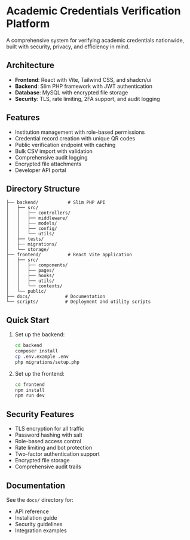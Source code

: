 # Academic Credentials Verification Platform

A comprehensive system for verifying academic credentials nationwide, built with security, privacy, and efficiency in mind.

## Architecture

- **Frontend**: React with Vite, Tailwind CSS, and shadcn/ui
- **Backend**: Slim PHP framework with JWT authentication
- **Database**: MySQL with encrypted file storage
- **Security**: TLS, rate limiting, 2FA support, and audit logging

## Features

- Institution management with role-based permissions
- Credential record creation with unique QR codes
- Public verification endpoint with caching
- Bulk CSV import with validation
- Comprehensive audit logging
- Encrypted file attachments
- Developer API portal

## Directory Structure

```
├── backend/           # Slim PHP API
│   ├── src/
│   │   ├── controllers/
│   │   ├── middleware/
│   │   ├── models/
│   │   ├── config/
│   │   └── utils/
│   ├── tests/
│   ├── migrations/
│   └── storage/
├── frontend/          # React Vite application
│   ├── src/
│   │   ├── components/
│   │   ├── pages/
│   │   ├── hooks/
│   │   ├── utils/
│   │   └── contexts/
│   └── public/
├── docs/             # Documentation
└── scripts/          # Deployment and utility scripts
```

## Quick Start

1. Set up the backend:
   ```bash
   cd backend
   composer install
   cp .env.example .env
   php migrations/setup.php
   ```

2. Set up the frontend:
   ```bash
   cd frontend
   npm install
   npm run dev
   ```

## Security Features

- TLS encryption for all traffic
- Password hashing with salt
- Role-based access control
- Rate limiting and bot protection
- Two-factor authentication support
- Encrypted file storage
- Comprehensive audit trails

## Documentation

See the `docs/` directory for:
- API reference
- Installation guide
- Security guidelines
- Integration examples